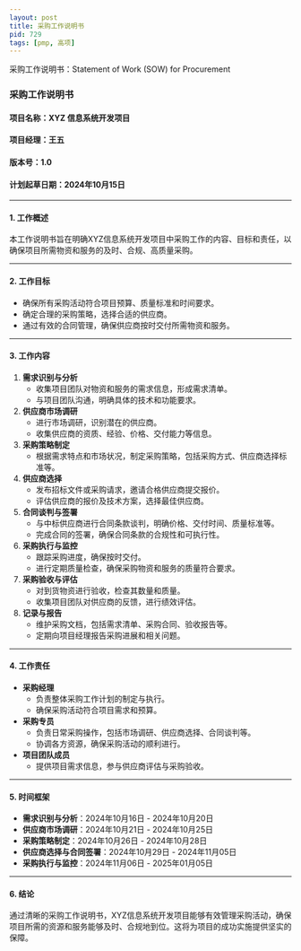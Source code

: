 ```yaml
---
layout: post
title: 采购工作说明书
pid: 729
tags: [pmp, 高项]
---
```


采购工作说明书：Statement of Work (SOW) for Procurement

### **采购工作说明书**

#### **项目名称**：XYZ 信息系统开发项目

#### **项目经理**：王五

#### **版本号**：1.0

#### **计划起草日期**：2024年10月15日

------

#### **1. 工作概述**

本工作说明书旨在明确XYZ信息系统开发项目中采购工作的内容、目标和责任，以确保项目所需物资和服务的及时、合规、高质量采购。

------

#### **2. 工作目标**

- 确保所有采购活动符合项目预算、质量标准和时间要求。
- 确定合理的采购策略，选择合适的供应商。
- 通过有效的合同管理，确保供应商按时交付所需物资和服务。

------

#### **3. 工作内容**

1. **需求识别与分析**
   - 收集项目团队对物资和服务的需求信息，形成需求清单。
   - 与项目团队沟通，明确具体的技术和功能要求。
2. **供应商市场调研**
   - 进行市场调研，识别潜在的供应商。
   - 收集供应商的资质、经验、价格、交付能力等信息。
3. **采购策略制定**
   - 根据需求特点和市场状况，制定采购策略，包括采购方式、供应商选择标准等。
4. **供应商选择**
   - 发布招标文件或采购请求，邀请合格供应商提交报价。
   - 评估供应商的报价及技术方案，选择最佳供应商。
5. **合同谈判与签署**
   - 与中标供应商进行合同条款谈判，明确价格、交付时间、质量标准等。
   - 完成合同的签署，确保合同条款的合规性和可执行性。
6. **采购执行与监控**
   - 跟踪采购进度，确保按时交付。
   - 进行定期质量检查，确保采购物资和服务的质量符合要求。
7. **采购验收与评估**
   - 对到货物资进行验收，检查其数量和质量。
   - 收集项目团队对供应商的反馈，进行绩效评估。
8. **记录与报告**
   - 维护采购文档，包括需求清单、采购合同、验收报告等。
   - 定期向项目经理报告采购进展和相关问题。

------

#### **4. 工作责任**

- **采购经理**
  - 负责整体采购工作计划的制定与执行。
  - 确保采购活动符合项目需求和预算。
- **采购专员**
  - 负责日常采购操作，包括市场调研、供应商选择、合同谈判等。
  - 协调各方资源，确保采购活动的顺利进行。
- **项目团队成员**
  - 提供项目需求信息，参与供应商评估与采购验收。

------

#### **5. 时间框架**

- **需求识别与分析**：2024年10月16日 - 2024年10月20日
- **供应商市场调研**：2024年10月21日 - 2024年10月25日
- **采购策略制定**：2024年10月26日 - 2024年10月28日
- **供应商选择与合同签署**：2024年10月29日 - 2024年11月05日
- **采购执行与监控**：2024年11月06日 - 2025年01月05日

------

#### **6. 结论**

通过清晰的采购工作说明书，XYZ信息系统开发项目能够有效管理采购活动，确保项目所需的资源和服务能够及时、合规地到位。这将为项目的成功实施提供坚实的保障。
